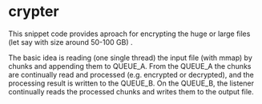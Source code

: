 # crypter

This snippet code provides aproach for encrypting the huge or large files (let say with size around 50-100 GB) .

The basic idea is reading (one single thread) the input file (with mmap) by chunks and appending them to QUEUE_A. 
From the QUEUE_A the chunks are continually read and processed (e.g. encrypted or decrypted), and the processing result is written to the QUEUE_B.
On the QUEUE_B, the listener continually reads the processed chunks and writes them to the output file.


